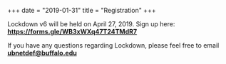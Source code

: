 +++
date = "2019-01-31"
title = "Registration"
+++

Lockdown v6 will be held on April 27, 2019. Sign up here: **https://forms.gle/WB3xWXq47T24TMdR7**

If you have any questions regarding Lockdown, please feel free to email **ubnetdef@buffalo.edu**
